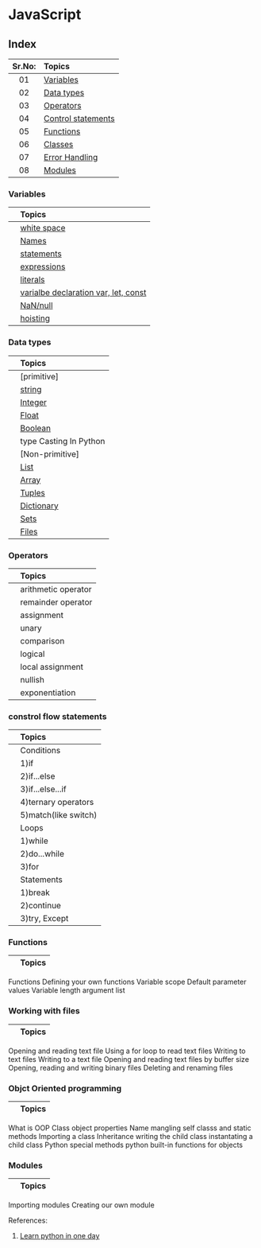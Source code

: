 # JavaScript

## Index

| Sr.No: | Topics                            |
| :----: | :-------------------------------- |
|   01   | [Variables](#variables)           |
|   02   | [Data types](#data-types)         |
|   03   | [Operators]()                     |
|   04   | [Control statements]()            |
|   05   | [Functions](#functions)           |
|   06   | [Classes](#classes)               |
|   07   | [Error Handling](#error-handling) |
|   08   | [Modules](#modules)               |

### Variables

|      | Topics                                   |
| :--- | :--------------------------------------- |
|      | [white space]()                          |
|      | [Names]()                                |
|      | [statements]()                           |
|      | [expressions]()                          |
|      | [literals]()                             |
|      | [varialbe declaration var, let, const]() |
|      | [NaN/null]()                             |
|      | [hoisting]()                             |

### Data types

|      | Topics                 |
| :--- | :--------------------- |
|      | [primitive]            |
|      | [string]()             |
|      | [Integer]()            |
|      | [Float]()              |
|      | [Boolean]()            |
|      | type Casting In Python |
|      | [Non-primitive]        |
|      | [List]()               |
|      | [Array]()              |
|      | [Tuples]()             |
|      | [Dictionary]()         |
|      | [Sets]()               |
|      | [Files]()              |

### Operators

|      | Topics              |
| :--- | :------------------ |
|      | arithmetic operator |
|      | remainder operator  |
|      | assignment          |
|      | unary               |
|      | comparison          |
|      | logical             |
|      | local assignment    |
|      | nullish             |
|      | exponentiation      |

### constrol flow statements

|      | Topics               |
| :--- | :------------------- |
|      | Conditions           |
|      | 1)if                 |
|      | 2)if...else          |
|      | 3)if...else...if     |
|      | 4)ternary operators  |
|      | 5)match(like switch) |
|      | Loops                |
|      | 1)while              |
|      | 2)do...while         |
|      | 3)for                |
|      | Statements           |
|      | 1)break              |
|      | 2)continue           |
|      | 3)try, Except        |

### Functions

|      | Topics |
| :--- | :----- |
Functions
Defining your own functions
Variable scope
Default parameter values
Variable length argument list


### Working with files

|      | Topics |
| :--- | :----- |
Opening and reading text file
Using a for loop to read text files
Writing to text files
Writing to a text file
Opening and reading text files by buffer size
Opening, reading and writing binary files
Deleting and renaming files

### Objct Oriented programming
|      | Topics |
| :--- | :----- |
What is OOP
Class
object
properties
Name mangling
self
classs and static methods
Importing a class
Inheritance
writing the child class
instantating a child class
Python special methods
python built-in functions for objects

### Modules

|      | Topics |
| :--- | :----- |
Importing modules
Creating our own module


References:

1) [Learn python in one day](https://32net.id/bukaheula/share/phI2uN2OS67XXcWCTBLosOyxvGdtaQ39sMlTbJe6.pdf)